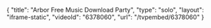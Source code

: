 {
    "title": "Arbor Free Music Download Party",
    "type": "solo",
    "layout": "iframe-static",
    "videoId": "6378060",
    "url": "\/tvpembed\/6378060"
}